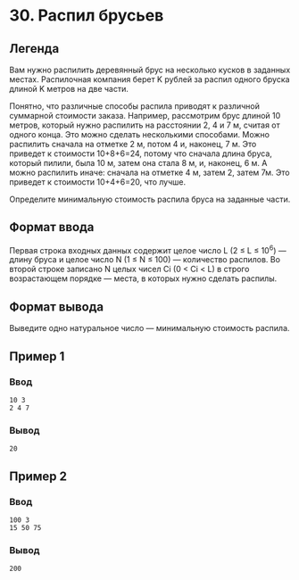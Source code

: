 # 30. Распил брусьев

## Легенда

Вам нужно распилить деревянный брус на несколько кусков в заданных местах. Распилочная компания берет K рублей за распил
одного бруска длиной K метров на две части.

Понятно, что различные способы распила приводят к различной суммарной стоимости заказа. Например, рассмотрим брус длиной
10 метров, который нужно распилить на расстоянии 2, 4 и 7 м, считая от одного конца. Это можно сделать несколькими
способами. Можно распилить сначала на отметке 2 м, потом 4 и, наконец, 7 м. Это приведет к стоимости 10+8+6=24, потому
что сначала длина бруса, который пилили, была 10 м, затем она стала 8 м, и, наконец, 6 м. А можно распилить иначе:
сначала на отметке 4 м, затем 2, затем 7м. Это приведет к стоимости 10+4+6=20, что лучше.

Определите минимальную стоимость распила бруса на заданные части.

## Формат ввода

Первая строка входных данных содержит целое число L (2 ≤ L ≤ 10<sup>6</sup>) — длину бруса и целое число
N (1 ≤ N ≤ 100) — количество распилов. Во второй строке записано N целых чисел Сi (0 < Ci < L) в строго возрастающем
порядке — места, в которых нужно сделать распилы.

## Формат вывода

Выведите одно натуральное число — минимальную стоимость распила.

## Пример 1

### Ввод

    10 3
    2 4 7

### Вывод

    20

## Пример 2

### Ввод

    100 3
    15 50 75

### Вывод

    200